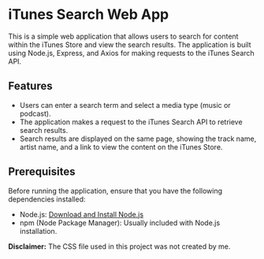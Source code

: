 # iTunes Search Web App

This is a simple web application that allows users to search for content within the iTunes Store and view the search results. The application is built using Node.js, Express, and Axios for making requests to the iTunes Search API.

## Features

- Users can enter a search term and select a media type (music or podcast).
- The application makes a request to the iTunes Search API to retrieve search results.
- Search results are displayed on the same page, showing the track name, artist name, and a link to view the content on the iTunes Store.

## Prerequisites

Before running the application, ensure that you have the following dependencies installed:

- Node.js: [Download and Install Node.js](https://nodejs.org/)
- npm (Node Package Manager): Usually included with Node.js installation.

**Disclaimer:** The CSS file used in this project was not created by me.
